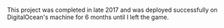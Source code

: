 This project was completed in late 2017 and was deployed successfully on DigitalOcean's machine for 6 months until I left the game.